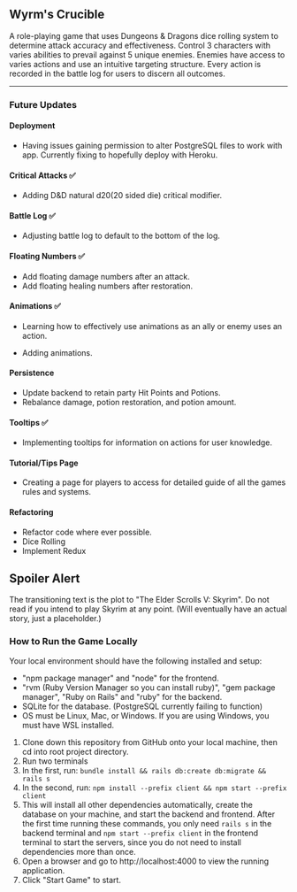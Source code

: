 ## Wyrm's Crucible

A role-playing game that uses Dungeons & Dragons dice rolling system to determine attack accuracy and effectiveness. Control 3 characters with varies abilities to prevail against 5 unique enemies. Enemies have access to varies actions and use an intuitive targeting structure. Every action is recorded in the battle log for users to discern all outcomes.

------------------
### Future Updates

#### Deployment
- Having issues gaining permission to alter PostgreSQL files to work with app. Currently fixing to hopefully deploy with Heroku.

#### Critical Attacks :white_check_mark:
- Adding D&D natural d20(20 sided die) critical modifier.

#### Battle Log :white_check_mark:
- Adjusting battle log to default to the bottom of the log.

#### Floating Numbers :white_check_mark:
- Add floating damage numbers after an attack.
- Add floating healing numbers after restoration.

#### Animations :white_check_mark:
- Learning how to effectively use animations as an ally or enemy uses an action.

- Adding animations.

#### Persistence 
- Update backend to retain party Hit Points and Potions.
- Rebalance damage, potion restoration, and potion amount.

#### Tooltips :white_check_mark:
- Implementing tooltips for information on actions for user knowledge.

#### Tutorial/Tips Page
- Creating a page for players to access for detailed guide of all the games rules and systems.

#### Refactoring
- Refactor code where ever possible.
- Dice Rolling
- Implement Redux

## Spoiler Alert
The transitioning text is the plot to "The Elder Scrolls V: Skyrim". Do not read if you intend to play Skyrim at any point. (Will eventually have an actual story, just a placeholder.)

### How to Run the Game Locally
Your local environment should have the following installed and setup:

- "npm package manager" and "node" for the frontend.
- "rvm (Ruby Version Manager so you can install ruby)", "gem package manager", "Ruby on Rails" and "ruby" for the backend.
- SQLite for the database. (PostgreSQL currently failing to function)
- OS must be Linux, Mac, or Windows. If you are using Windows, you must have WSL installed.

1. Clone down this repository from GitHub onto your local machine, then cd into root project directory.
2. Run two terminals
3. In the first, run:
``` bundle install && rails db:create db:migrate && rails s ```
4. In the second, run:
``` npm install --prefix client && npm start --prefix client ```
5. This will install all other dependencies automatically, create the database on your machine, and start the backend and frontend. After the first time running these commands, you only need ``` rails s ``` in the backend terminal and ``` npm start --prefix client ``` in the frontend terminal to start the servers, since you do not need to install dependencies more than once.
6. Open a browser and go to http://localhost:4000 to view the running application.
7. Click "Start Game" to start.

